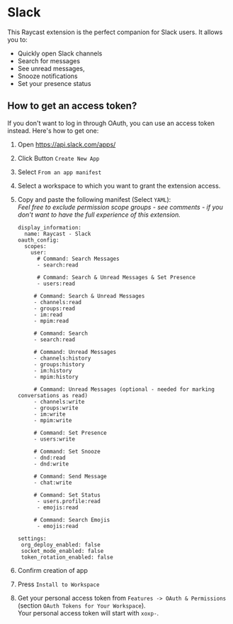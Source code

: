 # Slack

This Raycast extension is the perfect companion for Slack users. It allows you to:

- Quickly open Slack channels
- Search for messages
- See unread messages,
- Snooze notifications
- Set your presence status

## How to get an access token?

If you don't want to log in through OAuth, you can use an access token instead. Here's how to get one:

1. Open https://api.slack.com/apps/
2. Click Button `Create New App`
3. Select `From an app manifest`
4. Select a workspace to which you want to grant the extension access.
5. Copy and paste the following manifest (Select `YAML`):  
   _Feel free to exclude permission scope groups - see comments - if you don't want to have the full experience of this extension._

    ```
    display_information:
      name: Raycast - Slack
    oauth_config:
      scopes:
        user:
          # Command: Search Messages
          - search:read

          # Command: Search & Unread Messages & Set Presence
          - users:read

         # Command: Search & Unread Messages
         - channels:read
         - groups:read
         - im:read
         - mpim:read

         # Command: Search
         - search:read

         # Command: Unread Messages
         - channels:history
         - groups:history
         - im:history
         - mpim:history

         # Command: Unread Messages (optional - needed for marking conversations as read)
         - channels:write
         - groups:write
         - im:write
         - mpim:write

         # Command: Set Presence
         - users:write

         # Command: Set Snooze
         - dnd:read
         - dnd:write

         # Command: Send Message
         - chat:write

         # Command: Set Status
          - users.profile:read
          - emojis:read

         # Command: Search Emojis
          - emojis:read

   settings:
     org_deploy_enabled: false
     socket_mode_enabled: false
     token_rotation_enabled: false
   ```

6. Confirm creation of app
7. Press `Install to Workspace`
8. Get your personal access token from `Features -> OAuth & Permissions` (section `OAuth Tokens for Your Workspace`).  
   Your personal access token will start with `xoxp-`.
